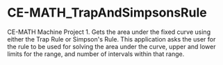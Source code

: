 # CE-MATH_TrapAndSimpsonsRule
CE-MATH Machine Project 1. Gets the area under the fixed curve using either the Trap Rule or Simpson's Rule. This application asks the user for the rule to be used for solving the area under the curve, upper and lower limits for the range, and number of intervals within that range.
